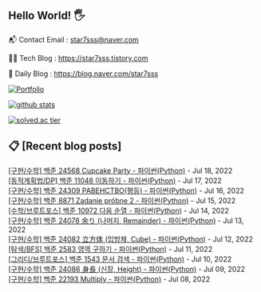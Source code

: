 ## Hello World! 🖐

📬 Contact Email : star7sss@naver.com

👨‍💻 Tech Blog : https://star7sss.tistory.com

🤪 Daily Blog : https://blog.naver.com/star7sss

[![Portfolio](https://img.shields.io/badge/Portfolio-%23000000.svg?style=for-the-badge&logo=firefox&logoColor=#FF7139)](https://fern-way-13f.notion.site/Jang-Thang-3b7b327981a2456c8ee5952eadb848b9)

[![github stats](https://github-readme-stats.vercel.app/api?username=jangThang&show_icons=true&hide_border=False)](https://star7sss.tistory.com)

[![solved.ac tier](http://mazassumnida.wtf/api/v2/generate_badge?boj=star7sss)](https://solved.ac/star7sss)

## 📋 [Recent blog posts]
[[구현/수학] 백준 24568 Cupcake Party - 파이썬(Python)](https://star7sss.tistory.com/439) - Jul 18, 2022<br>
[[동적계획법/DP] 백준 11048 이동하기 - 파이썬(Python)](https://star7sss.tistory.com/447) - Jul 17, 2022<br>
[[구현/수학] 백준 24309 РАВЕНСТВО(평등) - 파이썬(Python)](https://star7sss.tistory.com/438) - Jul 16, 2022<br>
[[구현/수학] 백준 8871 Zadanie próbne 2 - 파이썬(Python)](https://star7sss.tistory.com/435) - Jul 15, 2022<br>
[[수학/브루트포스] 백준 10972 다음 순열 - 파이썬(Python)](https://star7sss.tistory.com/446) - Jul 14, 2022<br>
[[구현/수학] 백준 24078 余り (나머지, Remainder) - 파이썬(Python)](https://star7sss.tistory.com/434) - Jul 13, 2022<br>
[[구현/수학] 백준 24082 立方体 (입방체, Cube) - 파이썬(Python)](https://star7sss.tistory.com/433) - Jul 12, 2022<br>
[[탐색/BFS] 백준 2583 영역 구하기 - 파이썬(Python)](https://star7sss.tistory.com/448) - Jul 11, 2022<br>
[[그리디/브루트포스] 백준 1543 문서 검색 - 파이썬(Python)](https://star7sss.tistory.com/445) - Jul 10, 2022<br>
[[구현/수학] 백준 24086 身長 (신장, Height) - 파이썬(Python)](https://star7sss.tistory.com/431) - Jul 09, 2022<br>
[[구현/수학] 백준 22193 Multiply - 파이썬(Python)](https://star7sss.tistory.com/430) - Jul 08, 2022<br>
